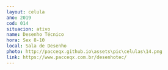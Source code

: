 ```yaml
---
layout: celula
ano: 2019
cod: 014
situacion: ativo
name: Desenho Técnico
hora: Sex 8-10
local: Sala de Desenho
photo: http://pacceqx.github.io\assets\pic\celulas\14.png
link: https://www.pacceqx.com.br/desenhotec/
---
```


